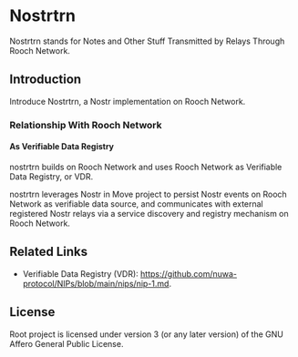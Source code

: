 # Nostrtrn

Nostrtrn stands for Notes and Other Stuff Transmitted by Relays Through Rooch Network.

## Introduction

Introduce Nostrtrn, a Nostr implementation on Rooch Network.

### Relationship With Rooch Network

#### As Verifiable Data Registry

nostrtrn builds on Rooch Network and uses Rooch Network as Verifiable Data Registry, or VDR.

nostrtrn leverages Nostr in Move project to persist Nostr events on Rooch Network as verifiable data source, and communicates with external registered Nostr relays via a service discovery and registry mechanism on Rooch Network.

## Related Links

- Verifiable Data Registry (VDR): https://github.com/nuwa-protocol/NIPs/blob/main/nips/nip-1.md.

## License

Root project is licensed under version 3 (or any later version) of the GNU Affero General Public License.

